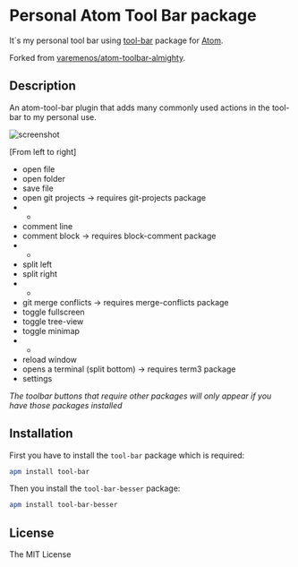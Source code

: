 # Personal Atom Tool Bar package

It´s my personal tool bar using [tool-bar](https://atom.io/packages/tool-bar) package for [Atom](https://atom.io).

Forked from [varemenos/atom-toolbar-almighty](https://github.com/varemenos/atom-toolbar-almighty).

## Description

An atom-tool-bar plugin that adds many commonly used actions in the tool-bar to my personal use.

![screenshot](https://cdn.rawgit.com/varemenos/atom-toolbar-almighty/master/screenshot.png)

[From left to right]

* open file
* open folder
* save file
* open git projects -> requires git-projects package
* -
* comment line
* comment block -> requires block-comment package
* -
* split left
* split right
* -
* git merge conflicts -> requires merge-conflicts package
* toggle fullscreen
* toggle tree-view
* toggle minimap
* -
* reload window
* opens a terminal (split bottom) -> requires term3 package
* settings

_The toolbar buttons that require other packages will only appear if you have those packages installed_

## Installation

First you have to install the `tool-bar` package which is required:

```bash
apm install tool-bar
```

Then you install the `tool-bar-besser` package:

```bash
apm install tool-bar-besser
```

## License

The MIT License
